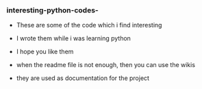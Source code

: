 ### interesting-python-codes-
* These are some of the code which i find interesting 
* I wrote them while i was learning python 
* I hope you like them 

* when the readme file is not enough, then you can use the wikis 
* they are used as documentation for the project 
